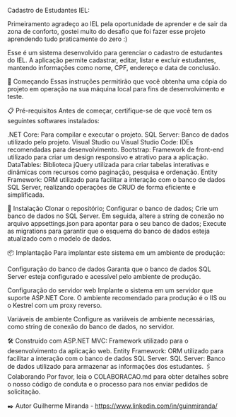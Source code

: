 Cadastro de Estudantes IEL:

Primeiramento agradeço ao IEL pela oportunidade de aprender e de sair da zona de conforto, gostei muito do desafio que foi fazer esse projeto aprendendo tudo praticamente do zero :) 

Esse é um sistema desenvolvido para gerenciar o cadastro de estudantes do IEL. A aplicação permite cadastrar, editar, listar e excluir estudantes, mantendo informações como nome, CPF, endereço e data de conclusão.

🚀 Começando
Essas instruções permitirão que você obtenha uma cópia do projeto em operação na sua máquina local para fins de desenvolvimento e teste.

📋 Pré-requisitos
Antes de começar, certifique-se de que você tem os seguintes softwares instalados:

.NET Core: Para compilar e executar o projeto.
SQL Server: Banco de dados utilizado pelo projeto.
Visual Studio ou Visual Studio Code: IDEs recomendadas para desenvolvimento.
Bootstrap: Framework de front-end utilizado para criar um design responsivo e atrativo para a aplicação.
DataTables: Biblioteca jQuery utilizada para criar tabelas interativas e dinâmicas com recursos como paginação, pesquisa e ordenação.
Entity Framework: ORM utilizado para facilitar a interação com o banco de dados SQL Server, realizando operações de CRUD de forma eficiente e simplificada.

🔧 Instalação
Clonar o repositório;
Configurar o banco de dados;
Crie um banco de dados no SQL Server. Em seguida, altere a string de conexão no arquivo appsettings.json para apontar para o seu banco de dados;
Execute as migrations para garantir que o esquema do banco de dados esteja atualizado com o modelo de dados.

📦 Implantação
Para implantar este sistema em um ambiente de produção:

Configuração do banco de dados
Garanta que o banco de dados SQL Server esteja configurado e acessível pelo ambiente de produção.

Configuração do servidor web
Implante o sistema em um servidor que suporte ASP.NET Core. O ambiente recomendado para produção é o IIS ou o Kestrel com um proxy reverso.

Variáveis de ambiente
Configure as variáveis de ambiente necessárias, como string de conexão do banco de dados, no servidor.

🛠️ Construído com
ASP.NET MVC: Framework utilizado para o desenvolvimento da aplicação web.
Entity Framework: ORM utilizado para facilitar a interação com o banco de dados SQL Server.
SQL Server: Banco de dados utilizado para armazenar as informações dos estudantes.
🖇️ Colaborando
Por favor, leia o COLABORACAO.md para obter detalhes sobre o nosso código de conduta e o processo para nos enviar pedidos de solicitação.

✒️ Autor
Guilherme Miranda - https://www.linkedin.com/in/guinmiranda/

